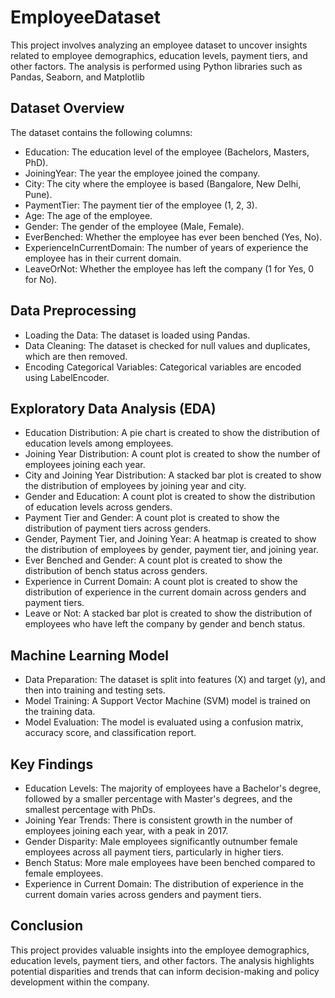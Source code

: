 # EmployeeDataset
This project involves analyzing an employee dataset to uncover insights related to employee demographics, education levels, payment tiers, and other factors. The analysis is performed using Python libraries such as Pandas, Seaborn, and Matplotlib
## Dataset Overview
The dataset contains the following columns:

* Education: The education level of the employee (Bachelors, Masters, PhD).
* JoiningYear: The year the employee joined the company.
* City: The city where the employee is based (Bangalore, New Delhi, Pune).
* PaymentTier: The payment tier of the employee (1, 2, 3).
* Age: The age of the employee.
* Gender: The gender of the employee (Male, Female).
* EverBenched: Whether the employee has ever been benched (Yes, No).
* ExperienceInCurrentDomain: The number of years of experience the employee has in their current domain.
* LeaveOrNot: Whether the employee has left the company (1 for Yes, 0 for No).
## Data Preprocessing
* Loading the Data: The dataset is loaded using Pandas.
* Data Cleaning: The dataset is checked for null values and duplicates, which are then removed.
* Encoding Categorical Variables: Categorical variables are encoded using LabelEncoder.
## Exploratory Data Analysis (EDA)
* Education Distribution: A pie chart is created to show the distribution of education levels among employees.
* Joining Year Distribution: A count plot is created to show the number of employees joining each year.
* City and Joining Year Distribution: A stacked bar plot is created to show the distribution of employees by joining year and city.
* Gender and Education: A count plot is created to show the distribution of education levels across genders.
* Payment Tier and Gender: A count plot is created to show the distribution of payment tiers across genders.
* Gender, Payment Tier, and Joining Year: A heatmap is created to show the distribution of employees by gender, payment tier, and joining year.
* Ever Benched and Gender: A count plot is created to show the distribution of bench status across genders.
* Experience in Current Domain: A count plot is created to show the distribution of experience in the current domain across genders and payment tiers.
* Leave or Not: A stacked bar plot is created to show the distribution of employees who have left the company by gender and bench status.
## Machine Learning Model
* Data Preparation: The dataset is split into features (X) and target (y), and then into training and testing sets.
* Model Training: A Support Vector Machine (SVM) model is trained on the training data.
* Model Evaluation: The model is evaluated using a confusion matrix, accuracy score, and classification report.
## Key Findings
* Education Levels: The majority of employees have a Bachelor's degree, followed by a smaller percentage with Master's degrees, and the smallest percentage with PhDs.
* Joining Year Trends: There is consistent growth in the number of employees joining each year, with a peak in 2017.
* Gender Disparity: Male employees significantly outnumber female employees across all payment tiers, particularly in higher tiers.
* Bench Status: More male employees have been benched compared to female employees.
* Experience in Current Domain: The distribution of experience in the current domain varies across genders and payment tiers.
## Conclusion <br>
This project provides valuable insights into the employee demographics, education levels, payment tiers, and other factors. The analysis highlights potential disparities and trends that can inform decision-making and policy development within the company.


